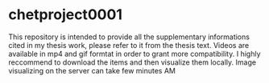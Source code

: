 # chetproject0001
This repository is intended to provide all the supplementary informations cited in my thesis work, please refer to it from the thesis text. Videos are available in mp4 and gif formtat in order to grant more compatibility.
I highly reccommend to download the items and then visualize them locally. Image visualizing on the server can take few minutes
AM
